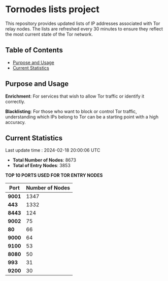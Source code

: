 # Tornodes lists project

This repository provides updated lists of IP addresses associated with Tor relay nodes. The lists are refreshed every 30 minutes to ensure they reflect the most current state of the Tor network.

## Table of Contents

- [Purpose and Usage](#purpose-and-usage)
- [Current Statistics](#current-statistics)


## Purpose and Usage

**Enrichment**: For services that wish to allow Tor traffic or identify it correctly.

**Blacklisting**: For those who want to block or control Tor traffic, understanding which IPs belong to Tor can be a starting point with a high accuracy.

## Current Statistics

Last update time : 2024-02-18 20:00:06 UTC

- **Total Number of Nodes**: 8673
- **Total of Entry Nodes**: 3853

**TOP 10 PORTS USED FOR TOR ENTRY NODES**

| **Port** | **Number of Nodes** |
|------|-----------------|
| **9001**   | 1347  |
| **443**   | 1332  |
| **8443**   | 124  |
| **9002**   | 75  |
| **80**   | 66  |
| **9000**   | 64  |
| **9100**   | 53  |
| **8080**   | 50  |
| **993**   | 31  |
| **9200**   | 30  |

